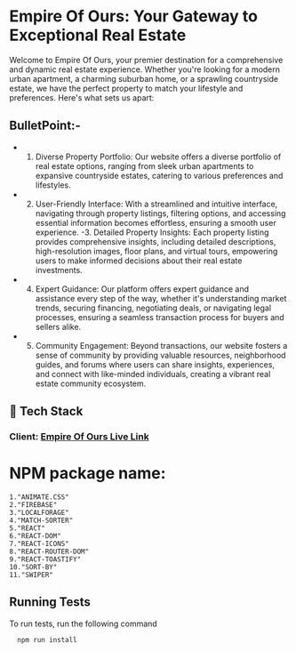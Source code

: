 # Empire Of Ours: Your Gateway to Exceptional Real Estate
Welcome to Empire Of Ours, your premier destination for a comprehensive and dynamic real estate experience. Whether you're looking for a modern urban apartment, a charming suburban home, or a sprawling countryside estate, we have the perfect property to match your lifestyle and preferences. Here's what sets us apart: 

## BulletPoint:-
- 1. Diverse Property Portfolio: Our website offers a diverse portfolio of real estate options, ranging from sleek urban apartments to expansive countryside estates, catering to various preferences and lifestyles.
- 2. User-Friendly Interface: With a streamlined and intuitive interface, navigating through property listings, filtering options, and accessing essential information becomes effortless, ensuring a smooth user experience.
-3. Detailed Property Insights: Each property listing provides comprehensive insights, including detailed descriptions, high-resolution images, floor plans, and virtual tours, empowering users to make informed decisions about their real estate investments.
- 4. Expert Guidance: Our platform offers expert guidance and assistance every step of the way, whether it's understanding market trends, securing financing, negotiating deals, or navigating legal processes, ensuring a seamless transaction process for buyers and sellers alike.
- 5. Community Engagement: Beyond transactions, our website fosters a sense of community by providing valuable resources, neighborhood guides, and forums where users can share insights, experiences, and connect with like-minded individuals, creating a vibrant real estate community ecosystem.
 
## 🔗 Tech Stack

### **Client:** [Empire Of Ours Live Link](https://assignment-9-empire-of-ours.web.app)

# NPM package name:
    1."ANIMATE.CSS"
    2."FIREBASE"
    3."LOCALFORAGE"
    4."MATCH-SORTER"
    5."REACT"
    6."REACT-DOM"
    7."REACT-ICONS"
    8."REACT-ROUTER-DOM"
    9."REACT-TOASTIFY"
    10."SORT-BY"
    11."SWIPER"

## Running Tests

To run tests, run the following command

```bash
  npm run install
```

